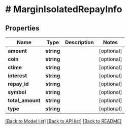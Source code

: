 # # MarginIsolatedRepayInfo

## Properties

Name | Type | Description | Notes
------------ | ------------- | ------------- | -------------
**amount** | **string** |  | [optional]
**coin** | **string** |  | [optional]
**ctime** | **string** |  | [optional]
**interest** | **string** |  | [optional]
**repay_id** | **string** |  | [optional]
**symbol** | **string** |  | [optional]
**total_amount** | **string** |  | [optional]
**type** | **string** |  | [optional]

[[Back to Model list]](../../README.md#models) [[Back to API list]](../../README.md#endpoints) [[Back to README]](../../README.md)
